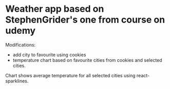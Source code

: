 # Weather app based on StephenGrider's one from course on udemy

Modifications:
- add city to favourite using cookies
- temperature chart based on favourite cities from cookies and selected cities.

Chart shows average temperature for all selected cities using react-sparklines.



